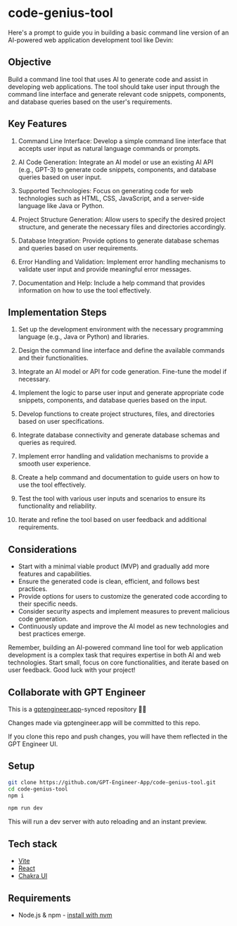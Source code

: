 # code-genius-tool

Here's a prompt to guide you in building a basic command line version of an AI-powered web application development tool like Devin:

## Objective

Build a command line tool that uses AI to generate code and assist in developing web applications. The tool should take user input through the command line interface and generate relevant code snippets, components, and database queries based on the user's requirements.

## Key Features

1. Command Line Interface: Develop a simple command line interface that accepts user input as natural language commands or prompts.

2. AI Code Generation: Integrate an AI model or use an existing AI API (e.g., GPT-3) to generate code snippets, components, and database queries based on user input.

3. Supported Technologies: Focus on generating code for web technologies such as HTML, CSS, JavaScript, and a server-side language like Java or Python.

4. Project Structure Generation: Allow users to specify the desired project structure, and generate the necessary files and directories accordingly.

5. Database Integration: Provide options to generate database schemas and queries based on user requirements.

6. Error Handling and Validation: Implement error handling mechanisms to validate user input and provide meaningful error messages.

7. Documentation and Help: Include a help command that provides information on how to use the tool effectively.

## Implementation Steps

1. Set up the development environment with the necessary programming language (e.g., Java or Python) and libraries.

2. Design the command line interface and define the available commands and their functionalities.

3. Integrate an AI model or API for code generation. Fine-tune the model if necessary.

4. Implement the logic to parse user input and generate appropriate code snippets, components, and database queries based on the input.

5. Develop functions to create project structures, files, and directories based on user specifications.

6. Integrate database connectivity and generate database schemas and queries as required.

7. Implement error handling and validation mechanisms to provide a smooth user experience.

8. Create a help command and documentation to guide users on how to use the tool effectively.

9. Test the tool with various user inputs and scenarios to ensure its functionality and reliability.

10. Iterate and refine the tool based on user feedback and additional requirements.

## Considerations

- Start with a minimal viable product (MVP) and gradually add more features and capabilities.
- Ensure the generated code is clean, efficient, and follows best practices.
- Provide options for users to customize the generated code according to their specific needs.
- Consider security aspects and implement measures to prevent malicious code generation.
- Continuously update and improve the AI model as new technologies and best practices emerge.

Remember, building an AI-powered command line tool for web application development is a complex task that requires expertise in both AI and web technologies. Start small, focus on core functionalities, and iterate based on user feedback. Good luck with your project!

## Collaborate with GPT Engineer

This is a [gptengineer.app](https://gptengineer.app)-synced repository 🌟🤖

Changes made via gptengineer.app will be committed to this repo.

If you clone this repo and push changes, you will have them reflected in the GPT Engineer UI.

## Setup

```sh
git clone https://github.com/GPT-Engineer-App/code-genius-tool.git
cd code-genius-tool
npm i
```

```sh
npm run dev
```

This will run a dev server with auto reloading and an instant preview.

## Tech stack

- [Vite](https://vitejs.dev/)
- [React](https://react.dev/)
- [Chakra UI](https://chakra-ui.com/)

## Requirements

- Node.js & npm - [install with nvm](https://github.com/nvm-sh/nvm#installing-and-updating)
